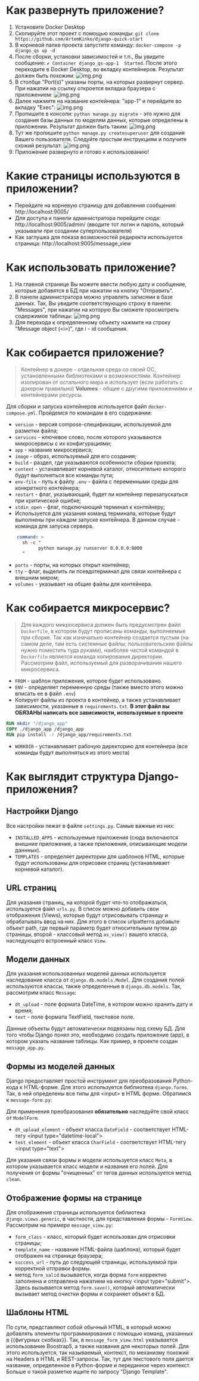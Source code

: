 # Как развернуть приложение?
1. Установите Docker Desktop
2. Скопируйте этот проект с помощью команды: `git clone https://github.com/ArtemKinko/django-quick-start`
3. В корневой папке проекта запустите команду: `docker-compose -p django_qs up -d`
4. После сборки, установки зависимостей и т.п., Вы увидите сообщение: `✔ Container django_qs-app-1  Started`. После этого переходите в Docker Desktop, во вкладку контейнеров. Результат должен быть похожим: ![img.png](images/img.png)
5. В столбце "Port(s)" указаны порты, на которых развернут сервер. При нажатии на ссылку откроется вкладка браузера с приложением: ![img.png](images/img2.png)
6. Далее нажмите на название контейнера: "app-1" и перейдите во вкладку "Exec": ![img.png](images/img3.png)
7. Пропишите в консоли: `python manage.py migrate` - это нужно для создания базы данных по моделям данных, которые определены в приложении. Результат должен быть таким: ![img.png](images/img4.png)
8. Тут же пропишите `python manage.py createsuperuser` для создания Вашего пользователя. Следуйте простым инструкциям и получите схожий результат: ![img.png](images/img5.png)
9. Приложение развернуто и готово к использованию!

# Какие страницы используются в приложении?

- Перейдите на корневую страницу для добавления сообщения: http://localhost:9005/
- Для доступа к панели администратора перейдите сюда: http://localhost:9005/admin/ (вводите тот логин и пароль, который указывали при создании суперпользователя)
- Как заглушка для показа возможностей редиректа используется страница: http://localhost:9005/message_view

# Как использовать приложение?
1. На главной странице Вы можете ввести любую дату и сообщение, которые добавятся в БД при нажатии на кнопку "Отправить".
2. В панели администратора можно управлять записями в базе данных. Так, Вы увидите соответствующую строку в панели: "Messages", при нажатии на которую Вы сможете просмотреть содержимое таблицы: ![img.png](images/img6.png)
3. Для перехода к определенному объекту нажмите на строку "Message object (\<i\>)", где i - id сообщения.

# Как собирается приложение?
> Контейнер в докере - отдельная среда со своей ОС, установленными библиотеками и возможностями. Контейнер изолирован от остального мира и использует (если работать с докером правильно) **Volumes** - общие с другими приложениями и контейнерами ресурсы.

Для сборки и запуска контейнеров используется файл `docker-compose.yml`. Пройдемся по командам в его содержании:
- `version` - версия compose-спецификации, используемой для разметки файла;
- `services` - ключевое слово, после которого указываются микросервисы с их конфигурациями;
- `app` - название микросервиса;
- `image` - образ, используемый для его создания;
- `build` - раздел, где указываются особенности сборки проекта;
- `context` - устанавливает корневой каталог, относительно которого будут выполняться все команды пути;
- `env-file` - путь к файлу `.env` - файла с переменными среды для конкретного контейнера;
- `restart` - флаг, указывающий, будет ли контейнер перезапускаться при критической ошибке;
- `stdin_open` - флаг, подключающий терминал к контейнеру;
- Используется для указания команд терминала, которые будут выполнены при каждом запуске контейнера. В данном случае - команда для запуска сервера.
```yaml
    command: >
      sh -c "
            python manage.py runserver 0.0.0.0:8000
      "
```
- `ports` - порты, на которых открыт контейнер;
- `tty` - флаг, выделить ли псевдотерминал для связи контейнера с внешним миром;
- `volumes` - указывает на общие файлы для контейнера.

# Как собирается микросервис?
> Для каждого микросервиса должен быть предусмотрен файл `Dockerfile`, в котором будут прописаны команды, выполняемые при сборке. Так как изначально контейнер создается пустым (на самом деле, там есть системные файлы; пользовательские файлы нужно поместить туда руками), наиболее частой командой в `Dockerfile` является команда копирования директории. Рассмотрим файл, используемый для разворачивания нашего микросервиса.

- `FROM` - шаблон приложения, которое будет использовано.
- `ENV` - определяет переменную среды (также вместо этого можно вписать ее в файл `.env`)
- Копирует файлы из проекта в контейнер, а также устанавливает зависимости, указанные в `requirements.txt`. **В этот файл вы ОБЯЗАНЫ написать все зависимости, используемые в проекте**
```Dockerfile
RUN mkdir "/django_app"
COPY ./django_app /django_app
RUN pip install -r /django_app/requirements.txt
```
- `WORKDIR` - устанавливает рабочую директорию для контейнера (все команды будут выполняться из этого места)

# Как выглядит структура Django-приложения?

## Настройки Django

Все настройки лежат в файле `settings.py`. Самые важные из них:
- `INSTALLED_APPS` - используемые приложения (сюда включаются внешние приложения, а также приложения, описывающие модели даннных).
- `TEMPLATES` - определяет директории для шаблонов HTML, которые будут использованы для отрисовки страниц (устанавливает корневой каталог).

## URL страниц
Для указания страниц, на которой будет что-то отображаться, используется файл `urls.py`. В список можно добавить свои отображения (Views), которые будут отрисовывать страницу и обрабатывать ввод на них.
Для этого в список urlpatterns добавьте объект path, где первый параметр будет относительным путем до страницы, второй - классовый метод `as_view()` вашего класса, наследующего встроенный класс `View`.

## Модели данных
Для указания использованных моделей данных используется наследование класса от `django.db.models.Model`.
Для создания полей используются классы, также определенные в `django.db.models`. Так, рассмотрим класс `Message`:

- `dt_upload` - поле формата DateTime, в котором можно хранить дату и время;
- `text` - поле формата TextField, текстовое поле.

Данные объекты будут автоматически подвязаны под схему БД. Для того чтобы Django понял это, необходимо создать приложение (app), в котором указать название таблицы. Как пример, в проекте создан `message_app.py`.

## Формы из моделей данных
Django предоставляет простой инструмент для преобразования Python-кода к HTML-форме. Для этого используется библиотека `django.forms`. Так, в ней определены все типы для \<input\> в HTML форме. Обратимся к `message-form.py`:

Для применения преобразования **обязательно** наследуйте свой класс от `ModelForm`.
- `dt_upload_element` - объект класса `DateField` - соответствует HTML-тегу \<input type="datetime-local"\>
- `text_element` - объект класса `CharField` - соответствует HTML-тегу \<input type="text"\>

Для указания связи формы и модели используется класс `Meta`, в котором указывается класс модели и названия его полей. Для получения от формы "очищенных" от тегов данных используется метод `clean`.

## Отображение формы на странице
Для отображения страницы используется библиотека `django.views.generic`, в частности, для представления формы - `FormView`. Рассмотрим на примере `message_view.py`:

- `form_class` - класс, который будет использован для отрисовки страницы;
- `template_name` - название HTML-файла (шаблона), который будет отображен на странице браузера;
- `success_url` - путь до следующей страницы, используемой при корректной отправки формы.
- метод `form_valid` вызывается, когда форма `form` корректно заполнена и отправлена нажатием на кнопку \<input type="submit"\>. Здесь вызывается метод `form.save()`, который автоматически вызывает метод очистки формы и сохраняет объект в БД.

## Шаблоны HTML

По сути, представляют собой обычный HTML, в который можно добавлять элементы программирования с помощью команд, указанных в {{фигурных скобках}}. Так, в `message_form_view.html` указывается использование Boostrap5, а также названия для некоторых полей. Для этого используется, так называемый, контекст, по механизму похожий на Headers в HTML и REST-запросы. Так, тут для текстового поля дается название, определенное в Python-форме и переданное через контекст. Больше о такой разметке ищите по запросу "Django Template".